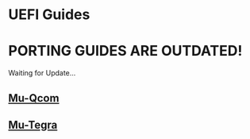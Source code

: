 # UEFI Guides

# PORTING GUIDES ARE OUTDATED!

Waiting for Update...

## [Mu-Qcom](Mu-Qcom/README.md)
## [Mu-Tegra](Mu-Tegra/README.md)
